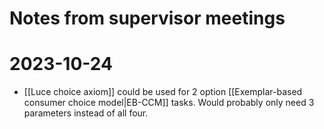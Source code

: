 # Notes from supervisor meetings

# 2023-10-24

-  [[Luce choice axiom]] could be used for 2 option [[Exemplar-based consumer choice model|EB-CCM]] tasks. Would probably only need 3 parameters instead of all four.